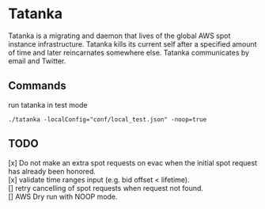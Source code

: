 # Tatanka
Tatanka is a migrating and daemon that lives of the global AWS spot instance infrastructure. Tatanka kills its current self after a specified amount of time and later reincarnates somewhere else. Tatanka communicates by email and Twitter. 


## Commands

run tatanka in test mode

```
./tatanka -localConfig="conf/local_test.json" -noop=true
```
    
## TODO

[x] Do not make an extra spot requests on evac when the initial spot request has already been honored.  
[x] validate time ranges input (e.g. bid offset < lifetime).  
[] retry cancelling of spot requests when request not found.  
[] AWS Dry run with NOOP mode.  